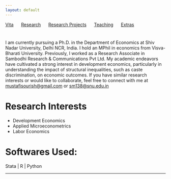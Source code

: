```yaml
---
layout: default
---
```


[Vita](/assets/CV_Feb2024.pdf) <span style="margin-right: 20px;"></span> [Research](/research_experience.md/) <span style="margin-right: 20px;"></span> [Research Projects](/research_projects.md/) <span style="margin-right: 20px;"></span> [Teaching](/teaching.md/)<span style="margin-right: 20px;"></span> [Extras](/githubrepositories.md/)


# 

I am currently pursuing a Ph.D. in the Department of Economics at Shiv Nadar University, Delhi NCR, India. I hold an MPhil in economics from Visva-Bharati University. Previously, I worked as a Research Associate in Sambodhi Research & Communications Pvt Ltd. 
My academic endeavors have cultivated a strong interest in development economics, particularly in understanding the impact of structural inequalities, such as caste discrimination, on economic outcomes.
If you have similar research interests or would like to collaborate, feel free to connect with me at mustafisourish@gmail.com or  sm138@snu.edu.in

# Research Interests

- Development Economics
- Applied Microeconometrics
- Labor Economics

# Softwares Used:
Stata | R | Python   

---
